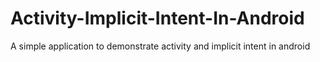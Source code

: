 # Activity-Implicit-Intent-In-Android
A simple application to demonstrate activity and implicit intent in android
